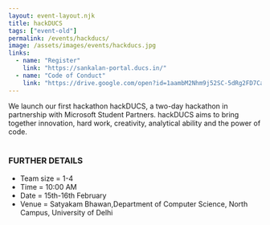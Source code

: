 ```yaml
---
layout: event-layout.njk
title: hackDUCS
tags: ["event-old"]
permalink: /events/hackducs/
image: /assets/images/events/hackducs.jpg
links:
  - name: "Register"
    link: "https://sankalan-portal.ducs.in/"
  - name: "Code of Conduct"
    link: "https://drive.google.com/open?id=1aambM2Nhm9j52SC-5dRg2FD7CaLpe43t"
---
```


We launch our first hackathon hackDUCS, a two-day hackathon in partnership with Microsoft Student Partners.
hackDUCS aims to bring together innovation, hard work, creativity, analytical ability and the power of code.
</br>
</br>

### FURTHER DETAILS

- Team size = 1-4
- Time = 10:00 AM
- Date = 15th-16th February
- Venue = Satyakam Bhawan,Department of Computer Science, North Campus, University of Delhi
